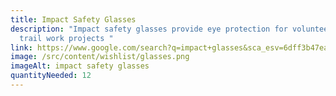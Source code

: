 ```yaml
---
title: Impact Safety Glasses
description: "Impact safety glasses provide eye protection for volunteers during
  trail work projects "
link: https://www.google.com/search?q=impact+glasses&sca_esv=6dff3b47ea39d1e5&rlz=1C1GCEA_enUS1088US1088&udm=28&biw=1920&bih=919&sxsrf=ADLYWIK6c-7WLoifFxKpSpq026y8Guqnww%3A1721749263141&ei=D8-fZoWtCPu_0PEPjsegmAs&ved=0ahUKEwjF8OLpv72HAxX7HzQIHY4jCLMQ4dUDCBA&uact=5&oq=impact+glasses&gs_lp=Egxnd3Mtd2l6LXNlcnAiDmltcGFjdCBnbGFzc2VzMgYQABgWGB4yBhAAGBYYHjIGEAAYFhgeSNQeUKkOWMUdcAF4AZABAJgBYqAB9giqAQIxNLgBA8gBAPgBAZgCD6AClgnCAgoQABiwAxjWBBhHwgIKEAAYgAQYQxiKBcICBRAAGIAEwgIHEAAYgAQYDcICChAAGIAEGNYFGA2YAwCIBgGQBgiSBwIxNaAH1EM&sclient=gws-wiz-serp
image: /src/content/wishlist/glasses.png
imageAlt: impact safety glasses
quantityNeeded: 12
---
```

